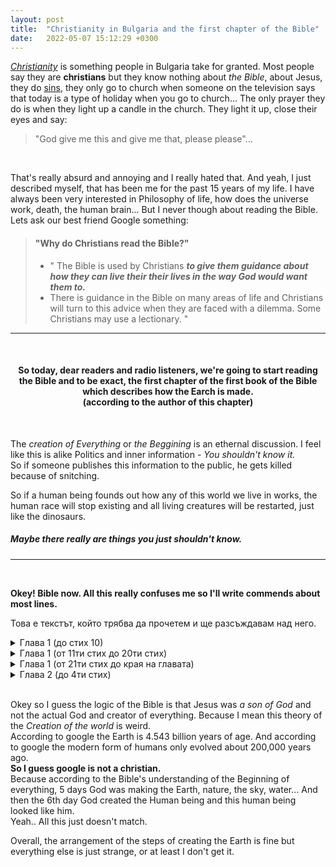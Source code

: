 ```yaml
---
layout: post
title:  "Christianity in Bulgaria and the first chapter of the Bible"
date:   2022-05-07 15:12:29 +0300
---
```


[_Christianity_](https://www.britannica.com/topic/Christianity) is something people in Bulgaria take for granted. Most people say they are __christians__ but they know nothing about _the Bible_, about Jesus, they do [sins](https://en.wikipedia.org/wiki/Sin), they only go to church when someone on the television says that today is a type of holiday when you go to church...
The only prayer they do is when they light up a candle in the church. They light it up, close their eyes and say:  
>"God give me this and give me that, please please"...    

<br>

That's really absurd  and annoying and I really hated that. And yeah, I just described myself, that has been me for the past 15 years of my life. I have always been very interested in Philosophy of life, how does the universe work, death, the human brain... But I never though about reading the Bible.  
Lets ask our best friend Google something:  

> #### "Why do Christians read the Bible?"
> - " The Bible is used by Christians ___to give them guidance about how they can live their their lives in the way God would want them to.___  
> - There is guidance in the Bible on many areas of life and Christians will turn to this advice when they are faced with a dilemma. Some Christians may use a lectionary. "   

---

<br>


<h4>
<center>
So today, dear readers and radio listeners, we're going to start reading the Bible and to be exact, the first chapter of the first book of the Bible which describes how the Earch is made.  <br>
(according to the author of this chapter)  
</center>  
</h4>

<br>

The *creation of Everything* or *the Beggining* is an ethernal discussion. I feel like this is alike Politics and inner information - *You shouldn't know it.*  
So if someone publishes this information to the public, he gets killed because of snitching.  

So if a human being founds out how any of this world we live in works, the human race will stop existing and all living creatures will be restarted, just like the dinosaurs.   
##### Maybe there really are things you just shouldn't know.  


---

<br>

__Okey! Bible now. All this really confuses me so I'll write commends about most lines.__  

Това е текстът, който трябва да прочетем и ще разсъждавам над него.

<details>
  <summary>
    Глава 1 (до стих 10)
  </summary>
  
1. В начало Бог създаде небето и земята.  
<br>
  2. А земята беше пуста и неустроена; и тъмнина покриваше бездната; и Божият Дух се носеше над водата.  
<br>
  3. И Бог каза: Да бъде светлина. И стана светлина.
  <br>
  4. И Бог видя, че светлината беше добро; и Бог раздели светлината от тъмнината.
<br>
  5. И Бог нарече светлината Ден, а тъмнината нарече Нощ. И стана вечер, и стана утро, ден първи.
<br>
  6. И Бог каза: Да бъде простор посред водите, който да раздели вода от вода.
<br>
  7. И Бог направи простора; и раздели водата, която беше под простора, от водата, която беше над простора; и стана така.  
<br>
  8. И Бог нарече простора Небе. И стана вечер, и стана утро, ден втори.
<br>
  9. И Бог каза: Да се събере на едно място водата, която е под небето, та да се яви сушата; и стана така.
<br>10. И Бог нарече сушата Земя, а събраната вода нарече Морета; и Бог видя, че беше добро.
</details>

<details>
<summary>
Глава 1 (от 11ти стих до 20ти стих)
</summary>

11. И Бог каза: Да произрасти земята крехка трева, трева семеносна и плодоносно дърво, което да ражда плод, според вида си, чието семе да е в него на земята; и стана така.
  <br>
12. Земята произрасти крехка трева, трева която да дава семе, според вида си, и дърво, което да ражда плод, според вида си, чието семе е в него; и Бог видя, че беше добро.
<br>
  13. И стана вечер, и стана утро, ден трети.
14. И Бог каза: Да има светила на небесния простор, за да разделят деня от нощта; нека служат за знаци и за показване времената, дните и годините;
<br>
  15. и да бъдат за светила на небесния простор, за да осветляват земята; и стана така.
<br>
  16. Бог създаде двете големи светила: по-голямото светило, за да владее деня, а по-малкото светило, за да владее нощта; създаде и звездите.
<br>
  17. И Бог ги постави на небесния простор, за да осветляват земята,
<br>
  18. да владеят деня и нощта, и да разделят светлината от тъмнината; и Бог видя, че беше добро.
<br>
  19. И стана вечер, и стана утро, ден четвърти.
<br>
  20. И Бог каза: Да произведе водата изобилно множества одушевени влечуги, и птици да хвърчат над земята по небесния простор.
</details>

<details>
<summary>
Глава 1 (от 21ти стих до края на главата)
</summary>

21. И Бог създаде големите морски чудовища и всяко одушевено същество, което се движи, които водата произведе изобилно, според видовете им, и всяка крилата птица според вида й; и Бог видя, че беше добро.
<br>
  22. И благослови ги Бог, казвайки: Плодете се, размножавайте се и напълнете водите в моретата; нека се размножават и птиците по земята.
<br>
  23. И стана вечер, и стана утро, ден пети.
  <br>
24. И Бог каза: Да произведе земята одушевени животни, според видовете им: добитък, влечуги и земни зверове, според видовете им; и стана така.
<br>
25. Бог създаде земните зверове според видовете им, добитъка - според видовете му, и всичко което пълзи по земята, според видовете му; и Бог видя, че беше добро.
26. И Бог каза: Да създадем човека по Нашия образ, по Наше подобие; и нека владее над морските риби, над небесните птици, над добитъка, над цялата земя и над всяко животно, което пълзи по земята.
  <br>
27. И Бог създаде човека по Своя образ; по Божия образ го създаде; мъж и жена ги създаде.

  <br>28. И Бог ги благослови. И рече им Бог: Плодете се и се размножавайте, напълнете земята и обладайте я, и владейте над морските риби, над въздушните птици и над всяко живо същество, което се движи по земята.
<br>
  29. И Бог рече: Вижте, давам ви всяка семеносна трева, която е по лицето на цялата земя и всяко дърво, което има в себе си плод на семеносно дърво; те ще ви бъдат за храна.<br>
30. А на всичките земни зверове, на всичките въздушни птици, и на всичко, което пълзи по земята, в което има живот, давам, всяка зелена трева за храна; и стана така.
<br>
31. И Бог видя всичко, което създаде; и, ето, беше твърде добро. И стана вечер, и стана утро, ден шести.
<br>
</details>

<details>
<summary>
Глава 2 (до 4ти стих)
</summary>

1. Така се свършиха небето и земята и цялото тяхно войнство.  
<br>
2. И на седмия ден, като свърши Бог делата, които беше създал, на седмия ден си почина от всичките дела, които беше създал.  
<br>
3. И благослови Бог седмия ден и го освети, защото в него си почина от всичките си дела, от всичко, което Бог беше създал и сътворил.  
  <br>
4. Това е произходът на небето и на земята при сътворението им във времето, когато Господ Бог създаде земя и небе.  
<br>
</details>  

<br>

Okey so I guess the logic of the Bible is that Jesus was _a son of God_ and not the actual God and creator of everything. Because I mean this theory of the _Creation of the world_ is weird.  
According to google the Earth is 4.543 billion years of age. And according to google the modern form of humans only evolved about 200,000 years ago.  
__So I guess google is not a christian.__  
Because according to the Bible's understanding of the Beginning of everything, 5 days God was making the Earth, nature, the sky, water... And then the 6th day God created the Human being and this human being looked like him.  
Yeah.. All this just doesn't match.  

Overall, the arrangement of the steps of creating the Earth is fine but everything else is just strange, or at least I don't get it.
